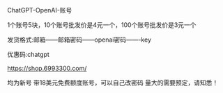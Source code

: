 ChatGPT-OpenAI-账号

1个账号5块，10个账号批发价是4元一个，100个账号批发价是3元一个

发货格式:邮箱——邮箱密码——openai密码——-key

优惠码:chatgpt

https://shop.6993300.com/

均为新号 带18美元免费额度账号，可以自己改密码 量大的需要预定，请知悉！
